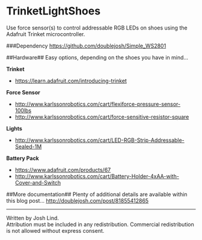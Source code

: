 TrinketLightShoes
=================
Use force sensor(s) to control addressable RGB LEDs on shoes using the Adafruit Trinket microcontroller.

###Dependency
https://github.com/doublejosh/Simple_WS2801

##Hardware##
Easy options, depending on the shoes you have in mind...

**Trinket**
 * https://learn.adafruit.com/introducing-trinket

**Force Sensor**
 * http://www.karlssonrobotics.com/cart/flexiforce-pressure-sensor-100lbs
 * http://www.karlssonrobotics.com/cart/force-sensitive-resistor-square

**Lights**
 * http://www.karlssonrobotics.com/cart/LED-RGB-Strip-Addressable-Sealed-1M

**Battery Pack**
 * https://www.adafruit.com/products/67
 * http://www.karlssonrobotics.com/cart/Battery-Holder-4xAA-with-Cover-and-Switch

##More documentation##
Plenty of additional details are available within this blog post...
http://doublejosh.com/post/81855412865

-------------------------------------

Written by Josh Lind.  
Attribution must be included in any redistribution.
Commercial redistribution is not allowed without express consent.
